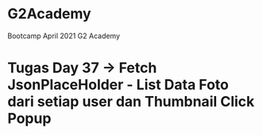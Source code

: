 # G2Academy
Bootcamp April 2021 G2 Academy 

# Tugas Day 37 -> Fetch JsonPlaceHolder - List Data Foto dari setiap user dan Thumbnail Click Popup

